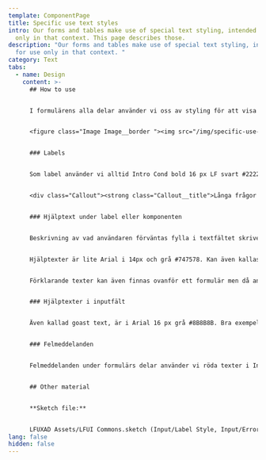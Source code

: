 ```yaml
---
template: ComponentPage
title: Specific use text styles
intro: Our forms and tables make use of special text styling, intended for use
  only in that context. This page describes those.
description: "Our forms and tables make use of special text styling, intended
  for use only in that context. "
category: Text
tabs:
  - name: Design
    content: >-
      ## How to use


      I formulärens alla delar använder vi oss av styling för att visa Labels, beskrivande text och felmeddelanden. Här kommer en beskrivning på dessa.


      <figure class="Image Image__border "><img src="/img/specific-use-text-styles.png" srcset="/img/specific-use-text-styles.png 2x" alt=""><figcaption><div class="Image__caption"></div></figcaption></figure>


      ### Labels


      Som label använder vi alltid Intro Cond bold 16 px LF svart #222222. Gäller både i tabellens labels som formulärs labels. Alla annan text så använder vi Brödtext eller hjälptext.


      <div class="Callout"><strong class="Callout__title">Långa frågor med ja och nej </strong><p class="Callout__text">Frågeformulär med jag och nej frågor har ofta långa frågor, här ser vi att vi i framtiden kommer att använda oss av arial 16 px istället för den traditionella Label som blir väldigt svårläst i lång fet Intro cond.</p></div>


      ### Hjälptext under label eller komponenten


      Beskrivning av vad användaren förväntas fylla i textfältet skriver du i anslutning till fältet eller komponenten. Ska var max 1 till 2 rader i desktop och mobil. Behöver du mer text kan du använda dig av några olika metoder som finns beskrivna under [General Patterns Read more](../patterns/general-patterns/read-more)  


      Hjälptexter är lite Arial i 14px och grå #747578. Kan även kallas meta.


      Förklarande texter kan även finnas ovanför ett formulär men då använder vi vanlig brödtext.


      ### Hjälptexter i inputfält


      Även kallad goast text, är i Arial 16 px grå #8B8B8B. Bra exempel på hjälptext i fält är tex. ABC123 eller ååååmmdd-nnnn, en snabb input i vad vi tänker oss var data och antal tecken direkt i fältet. Texten försvinner när man börjar mata in text i fältet.


      ### Felmeddelanden


      Felmeddelanden under formulärs delar använder vi röda texter i Intro Cond Bold 14 px i LF röd #E30613.


      ## Other material


      **Sketch file:** 


      LFUXAD Assets/LFUI Commons.sketch (Input/Label Style, Input/Error Style, Meta)
lang: false
hidden: false
---
```


